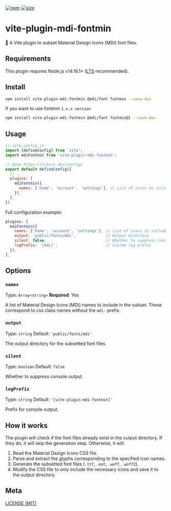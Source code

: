[npm]: https://img.shields.io/npm/v/vite-plugin-mdi-fontmin
[npm-url]: https://www.npmjs.com/package/vite-plugin-mdi-fontmin
[size]: https://packagephobia.now.sh/badge?p=vite-plugin-mdi-fontmin
[size-url]: https://packagephobia.now.sh/result?p=vite-plugin-mdi-fontmin

[![npm][npm]][npm-url]
[![size][size]][size-url]

# vite-plugin-mdi-fontmin

🍕 A Vite plugin to subset Material Design Icons (MDI) font files.

## Requirements

This plugin requires Node.js v14.16.1+ ([LTS](https://github.com/nodejs/Release) recommended).

## Install

```sh
npm install vite-plugin-mdi-fontmin @mdi/font fontmin --save-dev
```

If you want to use fontmin `1.x.x version`

```sh
npm install vite-plugin-mdi-fontmin @mdi/font fontmin@1 --save-dev
```

## Usage

```js
// vite.config.js
import {defineConfig} from 'vite';
import mdiFontmin from 'vite-plugin-mdi-fontmin';

// @see https://vitejs.dev/config/
export default defineConfig({
  // ...
  plugins: [
    mdiFontmin({
      names: ['home', 'account', 'settings'], // List of icons to include (required)
    }),
  ],
})
```

Full configuration example:

```js
plugins: [
  mdiFontmin({
    names: ['home', 'account', 'settings'], // List of icons to include (required)
    output: 'public/fonts/mdi',             // Output directory
    silent: false,                          // Whether to suppress console output
    logPrefix: '[mdi]',                     // Custom log prefix
  }),
],
```

## Options

### `names`

Type: `Array<string>`
**Required**: Yes

A list of Material Design Icons (MDI) names to include in the subset.
These correspond to *css* class names without the `mdi-` prefix.

### `output`

Type: `string`
Default: `'public/fonts/mdi'`

The output directory for the subsetted font files.

### `silent`

Type: `boolean`
Default: `false`

Whether to suppress console output.

### `logPrefix`

Type: `string`
Default: `'[vite-plugin-mdi-fontmin]'`

Prefix for console output.

## How it works

The plugin will check if the font files already exist in the output directory. If they do, it will skip the generation step. Otherwise, it will:

1. Read the Material Design Icons CSS file.
2. Parse and extract the glyphs corresponding to the specified icon names.
3. Generate the subsetted font files (`.ttf`, `.eot`, `.woff`, `.woff2`).
4. Modify the CSS file to only include the necessary icons and save it to the output directory.

## Meta

[LICENSE (MIT)](/LICENSE)
